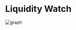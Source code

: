 # Liquidity Watch

![graph](https://user-images.githubusercontent.com/6753044/59957665-732d5e80-9492-11e9-93ec-9ab331b8a245.png)
